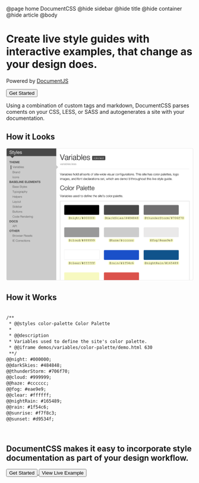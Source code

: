 @page home DocumentCSS
@hide sidebar
@hide title
@hide container
@hide article 
@body


<div class="hero">
  <h1 class="lead">Create live style guides with interactive examples, that change as your design does.</h1>
  <p class="hero-note">Powered by <a href="http://documentjs.com">DocumentJS</a></p>

  <div class="hero-cta">
    <a href="docs/index.html">
      <button class="btn btn-primary btn-lg">Get Started</button>
    </a>
    <!-- <button href="examples/styles/variables.less.html" class="btn btn-secondary">View Example</button> -->
  </div>
</div>

<div class="homepage-section">
  <p>Using a combination of custom tags and markdown, DocumentCSS parses coments on your CSS, LESS, or SASS and autogenerates a site with your documentation.</p>
  <div class="left">
    <h2>How it Looks</h2>
    <img src="static/img/style-guide-demo.png"/>
  </div>
  <div class="right">
    <h2>How it Works</h2>
<pre><code class="language-css">
/**
 * @@styles color-palette Color Palette
 * 
 * @@description
 * Variables used to define the site's color palette.
 * @@iframe demos/variables/color-palette/demo.html 630
 **/
@@night: #000000; 
@@darkSkies: #484848; 
@@thunderStorm: #706f70;  
@@cloud: #999999; 
@@haze: #cccccc;  
@@fog: #eae9e9;
@@clear: #ffffff; 
@@nightRain: #165489;
@@rain: #1f54c6; 
@@sunrise: #f7f8c3; 
@@sunset: #d9534f;

</code></pre>
  </div>
</div>  

<section class="homepage-closing">
<h2 class="lead-in">DocumentCSS makes it easy to incorporate style documentation as part of your design workflow.</h2>

<div class="hero-cta">
  <a href="docs/index.html">
    <button class="btn btn-primary btn-lg">Get Started</button>
  </a>
  <a href="/examples/styles/variables.less.html">
    <button class="btn btn-secondary btn-lg">View Live Example</button>
  </a>
</div>
</section>

